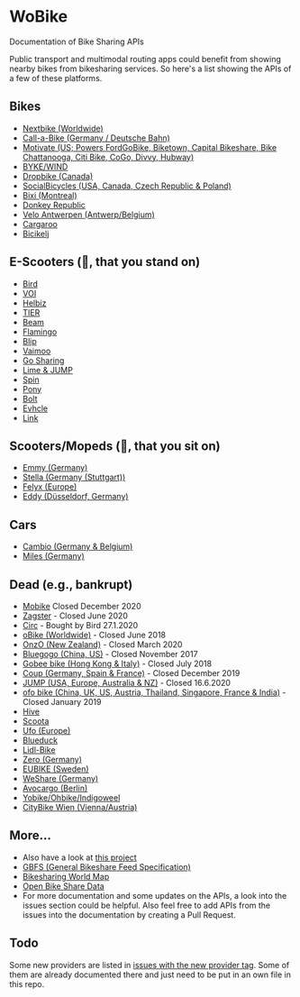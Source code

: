 # WoBike

Documentation of Bike Sharing APIs

Public transport and multimodal routing apps could benefit from showing nearby bikes from bikesharing services. So here's a list showing the APIs of a few of these platforms.

## Bikes
- [Nextbike (Worldwide)](Nextbike.md)
- [Call-a-Bike (Germany / Deutsche Bahn)](Call-a-Bike.md)
- [Motivate (US; Powers FordGoBike, Biketown, Capital Bikeshare, Bike Chattanooga, Citi Bike, CoGo, Divvy, Hubway)](Motivate.md)
- [BYKE/WIND](Wind.md)
- [Dropbike (Canada)](Dropbike.md)
- [SocialBicycles (USA, Canada, Czech Republic & Poland)](SocialBicycles.md)
- [Bixi (Montreal)](Bixi.md)
- [Donkey Republic](Donkey.md)
- [Velo Antwerpen (Antwerp/Belgium)](VeloAntwerpen.md)
- [Cargaroo](Cargaroo.md)
- [Bicikelj](Bicikelj.md)

## E-Scooters (🛴, that you stand on)
- [Bird](Bird.md)
- [VOI](Voi.md)
- [Helbiz](Helbiz.md)
- [TIER](Tier.md)
- [Beam](Beam.md)
- [Flamingo](Flamingo.md)
- [Blip](Blip.md)
- [Vaimoo](Vaimoo.md)
- [Go Sharing](Go-Sharing.md)
- [Lime & JUMP](Lime.md)
- [Spin](Spin.md)
- [Pony](Pony.md)
- [Bolt](Bolt.md)
- [Evhcle](Evhcle.md)
- [Link](Link.md)

## Scooters/Mopeds (🛵, that you sit on)
- [Emmy (Germany)](Emmy.md)
- [Stella (Germany (Stuttgart))](Stella.md)
- [Felyx (Europe)](Felyx.md)
- [Eddy (Düsseldorf, Germany)](Eddy.md)

## Cars
- [Cambio (Germany & Belgium)](Cambio.md)
- [Miles (Germany)](Miles.md)

## Dead (e.g., bankrupt)
- [Mobike](defunct/Mobike.md) Closed December 2020
- [Zagster](defunct/Zagster.md) - Closed June 2020
- [Circ](defunct/Circ.md) - Bought by Bird 27.1.2020
- [oBike (Worldwide)](defunct/Obike.md) - Closed June 2018
- [OnzO (New Zealand)](defunct/Onzo.md) - Closed March 2020
- [Bluegogo (China, US)](defunct/Bluegogo.md) - Closed November 2017
- [Gobee bike (Hong Kong & Italy)](defunct/Gobee.md) - Closed July 2018
- [Coup (Germany, Spain & France)](defunct/Coup.md) - Closed December 2019
- [JUMP (USA, Europe, Australia & NZ)](defunct/Jump.md) - Closed 16.6.2020
- [ofo bike (China, UK, US, Austria, Thailand, Singapore, France & India)](defunct/Ofo.md) - Closed January 2019
- [Hive](defunct/Hive.md)
- [Scoota](defunct/Scoota.md)
- [Ufo (Europe)](defunct/Ufo.md)
- [Blueduck](defunct/Blueduck.md)
- [Lidl-Bike](defunct/Lidl-Bike.md)
- [Zero (Germany)](defunct/Zero.md)
- [EUBIKE (Sweden)](defunct/EUBike.md)
- [WeShare (Germany)](defunct/WeShare.md)
- [Avocargo (Berlin)](defunct/Avocargo.md)
- [Yobike/Ohbike/Indigoweel](defunct/Yobike.md)
- [CityBike Wien (Vienna/Austria)](defunct/CityBikeWien.md)


## More...
* Also have a look at [this project](https://github.com/eskerda/pybikes/tree/master/pybikes)
* [GBFS (General Bikeshare Feed Specification)](https://github.com/NABSA/gbfs)
* [Bikesharing World Map](https://www.google.com/maps/d/u/0/viewer?mid=1UxYw9YrwT_R3SGsktJU3D-2GpMU&ll=50.01042750703113%2C35.03132237929685&z=2)
* [Open Bike Share Data](https://bikeshare-research.org/)
* For more documentation and some updates on the APIs, a look into the issues section could be helpful. Also feel free to add APIs from the issues into the documentation by creating a Pull Request.

## Todo

Some new providers are listed in [issues with the new provider tag](https://github.com/ubahnverleih/WoBike/issues?q=is%3Aissue+is%3Aopen+label%3A%22new+provider%22). Some of them are already documented there and just need to be put in an own file in this repo.
